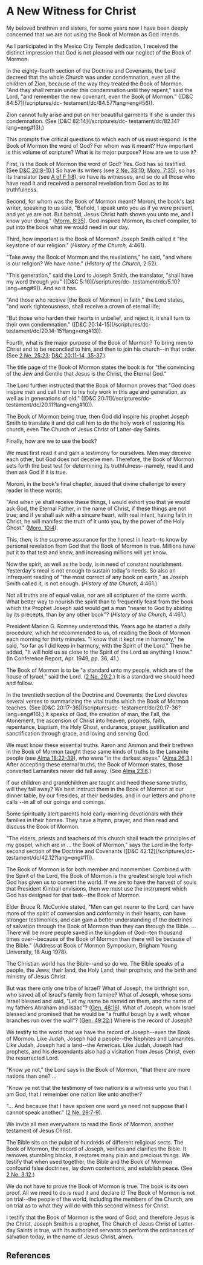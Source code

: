 # A New Witness for Christ

My beloved brethren and sisters, for some years now I have been deeply
concerned that we are not using the Book of Mormon as God intends.

As I participated in the Mexico City Temple dedication, I received the
distinct impression that God is not pleased with our neglect of the Book of
Mormon.

In the eighty-fourth section of the Doctrine and Covenants, the Lord decreed
that the whole Church was under condemnation, even all the children of Zion,
because of the way they treated the Book of Mormon. "And they shall remain
under this condemnation until they repent," said the Lord, "and remember the
new covenant, even the Book of Mormon." ([D&amp;C 84:57](/scriptures/dc-
testament/dc/84.57?lang=eng#56)).

Zion cannot fully arise and put on her beautiful garments if she is under this
condemnation. (See [D&amp;C 82:14](/scriptures/dc-
testament/dc/82.14?lang=eng#13).)

This prompts five critical questions to which each of us must respond: Is the
Book of Mormon the word of God? For whom was it meant? How important is this
volume of scripture? What is its major purpose? How are we to use it?

First, is the Book of Mormon the word of God? Yes. God has so testified. (See
[D&amp;C 20:8-10](/scriptures/dc-testament/dc/20.8-10?lang=eng#7).) So have
its writers (see [2 Ne. 33:10](/scriptures/bofm/2-ne/33.10?lang=eng#9); [Moro.
7:35](/scriptures/bofm/moro/7.35?lang=eng#34)), so has its translator (see [A
of F 1:8](/scriptures/pgp/a-of-f/1.8?lang=eng#7)), so have its witnesses, and
so do all those who have read it and received a personal revelation from God
as to its truthfulness.

Second, for whom was the Book of Mormon meant? Moroni, the book's last writer,
speaking to us said, "Behold, I speak unto you as if ye were present, and yet
ye are not. But behold, Jesus Christ hath shown you unto me, and I know your
doing." ([Morm. 8:35](/scriptures/bofm/morm/8.35?lang=eng#34)). God inspired
Mormon, its chief compiler, to put into the book what we would need in our
day.

Third, how important is the Book of Mormon? Joseph Smith called it "the
keystone of our religion." (_History of the Church,_ 4:461).

"Take away the Book of Mormon and the revelations," he said, "and where is our
religion? We have none." (_History of the Church,_ 2:52).

"This generation," said the Lord to Joseph Smith, the translator, "shall have
my word through you" ([D&amp;C 5:10](/scriptures/dc-
testament/dc/5.10?lang=eng#9)). And so it has.

"And those who receive [the Book of Mormon] in faith," the Lord states, "and
work righteousness, shall receive a crown of eternal life;

"But those who harden their hearts in unbelief, and reject it, it shall turn
to their own condemnation." ([D&amp;C 20:14-15](/scriptures/dc-
testament/dc/20.14-15?lang=eng#13)).

Fourth, what is the major purpose of the Book of Mormon? To bring men to
Christ and to be reconciled to him, and then to join his church--in that
order. (See [2 Ne. 25:23](/scriptures/bofm/2-ne/25.23?lang=eng#22); [D&amp;C
20:11-14, 35-37](/scriptures/dc-testament/dc/20.11-14,35-37?lang=eng#10).)

The title page of the Book of Mormon states the book is for "the convincing of
the Jew and Gentile that Jesus is the Christ, the Eternal God."

The Lord further instructed that the Book of Mormon proves that "God does
inspire men and call them to his holy work in this age and generation, as well
as in generations of old." ([D&amp;C 20:11](/scriptures/dc-
testament/dc/20.11?lang=eng#10)).

The Book of Mormon being true, then God did inspire his prophet Joseph Smith
to translate it and did call him to do the holy work of restoring His church,
even The Church of Jesus Christ of Latter-day Saints.

Finally, how are we to use the book?

We must first read it and gain a testimony for ourselves. Men may deceive each
other, but God does not deceive men. Therefore, the Book of Mormon sets forth
the best test for determining its truthfulness--namely, read it and then ask
God if it is true.

Moroni, in the book's final chapter, issued that divine challenge to every
reader in these words:

"And when ye shall receive these things, I would exhort you that ye would ask
God, the Eternal Father, in the name of Christ, if these things are not true;
and if ye shall ask with a sincere heart, with real intent, having faith in
Christ, he will manifest the truth of it unto you, by the power of the Holy
Ghost." ([Moro. 10:4](/scriptures/bofm/moro/10.4?lang=eng#3)).

This, then, is the supreme assurance for the honest in heart--to know by
personal revelation from God that the Book of Mormon is true. Millions have
put it to that test and know, and increasing millions will yet know.

Now the spirit, as well as the body, is in need of constant nourishment.
Yesterday's meal is not enough to sustain today's needs. So also an infrequent
reading of "the most correct of any book on earth," as Joseph Smith called it,
is not enough. (_History of the Church,_ 4:461.)

Not all truths are of equal value, nor are all scriptures of the same worth.
What better way to nourish the spirit than to frequently feast from the book
which the Prophet Joseph said would get a man "nearer to God by abiding by its
precepts, than by any other book"? (_History of the Church,_ 4:461.)

President Marion G. Romney understood this. Years ago he started a daily
procedure, which he recommended to us, of reading the Book of Mormon each
morning for thirty minutes. "I know that it kept me in harmony," he said, "so
far as I did keep in harmony, with the Spirit of the Lord." Then he added, "It
will hold us as close to the Spirit of the Lord as anything I know." (In
Conference Report, Apr. 1949, pp. 36, 41.)

The Book of Mormon is to be "a standard unto my people, which are of the house
of Israel," said the Lord. ([2 Ne.
29:2](/scriptures/bofm/2-ne/29.2?lang=eng#1).) It is a standard we should heed
and follow.

In the twentieth section of the Doctrine and Covenants, the Lord devotes
several verses to summarizing the vital truths which the Book of Mormon
teaches. (See [D&amp;C 20:17-36](/scriptures/dc-
testament/dc/20.17-36?lang=eng#16).) It speaks of God, the creation of man,
the Fall, the Atonement, the ascension of Christ into heaven, prophets, faith,
repentance, baptism, the Holy Ghost, endurance, prayer, justification and
sanctification through grace, and loving and serving God.

We must know these essential truths. Aaron and Ammon and their brethren in the
Book of Mormon taught these same kinds of truths to the Lamanite people (see
[Alma 18:22-39](/scriptures/bofm/alma/18.22-39?lang=eng#21)), who were "in the
darkest abyss." ([Alma 26:3](/scriptures/bofm/alma/26.3?lang=eng#2).) After
accepting these eternal truths, the Book of Mormon states, those converted
Lamanites never did fall away. (See [Alma
23:6](/scriptures/bofm/alma/23.6?lang=eng#5).)

If our children and grandchildren are taught and heed these same truths, will
they fall away? We best instruct them in the Book of Mormon at our dinner
table, by our firesides, at their bedsides, and in our letters and phone calls
--in all of our goings and comings.

Some spiritually alert parents hold early-morning devotionals with their
families in their homes. They have a hymn, prayer, and then read and discuss
the Book of Mormon.

"The elders, priests and teachers of this church shall teach the principles of
my gospel, which are in ... the Book of Mormon," says the Lord in the forty-
second section of the Doctrine and Covenants ([D&amp;C 42:12](/scriptures/dc-
testament/dc/42.12?lang=eng#11)).

The Book of Mormon is for both member and nonmember. Combined with the Spirit
of the Lord, the Book of Mormon is the greatest single tool which God has
given us to convert the world. If we are to have the harvest of souls that
President Kimball envisions, then we must use the instrument which God has
designed for that task--the Book of Mormon.

Elder Bruce R. McConkie stated, "Men can get nearer to the Lord, can have more
of the spirit of conversion and conformity in their hearts, can have stronger
testimonies, and can gain a better understanding of the doctrines of salvation
through the Book of Mormon than they can through the Bible. ... There will be
more people saved in the kingdom of God--ten thousand times over--because of
the Book of Mormon than there will be because of the Bible." (Address at Book
of Mormon Symposium, Brigham Young University, 18 Aug 1978).

The Christian world has the Bible--and so do we. The Bible speaks of a people,
the Jews; their land, the Holy Land; their prophets; and the birth and
ministry of Jesus Christ.

But was there only one tribe of Israel? What of Joseph, the birthright son,
who saved all of Israel's family from famine? What of Joseph, whose sons
Israel blessed and said, "Let my name be named on them, and the name of my
fathers Abraham and Isaac"? ([Gen.
48:16](/scriptures/ot/gen/48.16?lang=eng#15)). What of Joseph, whom Israel
blessed and promised that he would be "a fruitful bough by a well; whose
branches run over the wall"? ([Gen.
49:22](/scriptures/ot/gen/49.22?lang=eng#21).) Where is the record of Joseph?

We testify to the world that we have the record of Joseph--even the Book of
Mormon. Like Judah, Joseph had a people--the Nephites and Lamanites. Like
Judah, Joseph had a land--the Americas. Like Judah, Joseph had prophets, and
his descendants also had a visitation from Jesus Christ, even the resurrected
Lord.

"Know ye not," the Lord says in the Book of Mormon, "that there are more
nations than one? ...

"Know ye not that the testimony of two nations is a witness unto you that I am
God, that I remember one nation like unto another?

"... And because that I have spoken one word ye need not suppose that I cannot
speak another." ([2 Ne. 29:7-9](/scriptures/bofm/2-ne/29.7-9?lang=eng#6)).

We invite all men everywhere to read the Book of Mormon, another testament of
Jesus Christ.

The Bible sits on the pulpit of hundreds of different religious sects. The
Book of Mormon, the record of Joseph, verifies and clarifies the Bible. It
removes stumbling blocks, it restores many plain and precious things. We
testify that when used together, the Bible and the Book of Mormon confound
false doctrines, lay down contentions, and establish peace. (See [2 Ne.
3:12](/scriptures/bofm/2-ne/3.12?lang=eng#11).)

We do not have to prove the Book of Mormon is true. The book is its own proof.
All we need to do is read it and declare it! The Book of Mormon is not on
trial--the people of the world, including the members of the Church, are on
trial as to what they will do with this second witness for Christ.

I testify that the Book of Mormon is the word of God; and therefore Jesus is
the Christ, Joseph Smith is a prophet, The Church of Jesus Christ of Latter-
day Saints is true, with its authorized servants to perform the ordinances of
salvation today, in the name of Jesus Christ, amen.

## References

